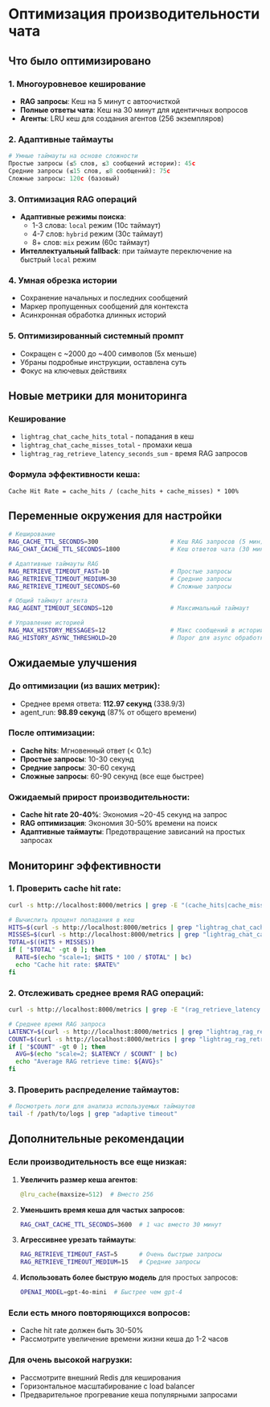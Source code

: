 # Оптимизация производительности чата

## Что было оптимизировано

### 1. Многоуровневое кеширование
- **RAG запросы**: Кеш на 5 минут с автоочисткой
- **Полные ответы чата**: Кеш на 30 минут для идентичных вопросов
- **Агенты**: LRU кеш для создания агентов (256 экземпляров)

### 2. Адаптивные таймауты
```python
# Умные таймауты на основе сложности
Простые запросы (≤5 слов, ≤3 сообщений истории): 45с
Средние запросы (≤15 слов, ≤8 сообщений): 75с  
Сложные запросы: 120с (базовый)
```

### 3. Оптимизация RAG операций
- **Адаптивные режимы поиска**:
  - 1-3 слова: `local` режим (10с таймаут)
  - 4-7 слов: `hybrid` режим (30с таймаут) 
  - 8+ слов: `mix` режим (60с таймаут)
- **Интеллектуальный fallback**: при таймауте переключение на быстрый `local` режим

### 4. Умная обрезка истории
- Сохранение начальных и последних сообщений
- Маркер пропущенных сообщений для контекста
- Асинхронная обработка длинных историй

### 5. Оптимизированный системный промпт
- Сокращен с ~2000 до ~400 символов (5x меньше)
- Убраны подробные инструкции, оставлена суть
- Фокус на ключевых действиях

## Новые метрики для мониторинга

### Кеширование
- `lightrag_chat_cache_hits_total` - попадания в кеш
- `lightrag_chat_cache_misses_total` - промахи кеша
- `lightrag_rag_retrieve_latency_seconds_sum` - время RAG запросов

### Формула эффективности кеша:
```
Cache Hit Rate = cache_hits / (cache_hits + cache_misses) * 100%
```

## Переменные окружения для настройки

```bash
# Кеширование
RAG_CACHE_TTL_SECONDS=300                    # Кеш RAG запросов (5 мин)
RAG_CHAT_CACHE_TTL_SECONDS=1800              # Кеш ответов чата (30 мин)

# Адаптивные таймауты RAG
RAG_RETRIEVE_TIMEOUT_FAST=10                 # Простые запросы
RAG_RETRIEVE_TIMEOUT_MEDIUM=30               # Средние запросы  
RAG_RETRIEVE_TIMEOUT_SECONDS=60              # Сложные запросы

# Общий таймаут агента
RAG_AGENT_TIMEOUT_SECONDS=120                # Максимальный таймаут

# Управление историей
RAG_MAX_HISTORY_MESSAGES=12                  # Макс сообщений в истории
RAG_HISTORY_ASYNC_THRESHOLD=20               # Порог для async обработки
```

## Ожидаемые улучшения

### До оптимизации (из ваших метрик):
- Среднее время ответа: **112.97 секунд** (338.9/3)
- agent_run: **98.89 секунд** (87% от общего времени)

### После оптимизации:
- **Cache hits**: Мгновенный ответ (< 0.1с)
- **Простые запросы**: 10-30 секунд  
- **Средние запросы**: 30-60 секунд
- **Сложные запросы**: 60-90 секунд (все еще быстрее)

### Ожидаемый прирост производительности:
- **Cache hit rate 20-40%**: Экономия ~20-45 секунд на запрос
- **RAG оптимизация**: Экономия 30-50% времени на поиск
- **Адаптивные таймауты**: Предотвращение зависаний на простых запросах

## Мониторинг эффективности

### 1. Проверить cache hit rate:
```bash
curl -s http://localhost:8000/metrics | grep -E "(cache_hits|cache_misses)"

# Вычислить процент попадания в кеш
HITS=$(curl -s http://localhost:8000/metrics | grep "lightrag_chat_cache_hits_total" | awk '{print $2}')
MISSES=$(curl -s http://localhost:8000/metrics | grep "lightrag_chat_cache_misses_total" | awk '{print $2}')
TOTAL=$((HITS + MISSES))
if [ "$TOTAL" -gt 0 ]; then
  RATE=$(echo "scale=1; $HITS * 100 / $TOTAL" | bc)
  echo "Cache hit rate: $RATE%"
fi
```

### 2. Отслеживать среднее время RAG операций:
```bash
curl -s http://localhost:8000/metrics | grep -E "(rag_retrieve_latency|rag_retrieve_total)"

# Среднее время RAG запроса
LATENCY=$(curl -s http://localhost:8000/metrics | grep "lightrag_rag_retrieve_latency_seconds_sum" | awk '{print $2}')
COUNT=$(curl -s http://localhost:8000/metrics | grep "lightrag_rag_retrieve_total" | awk '{print $2}')
if [ "$COUNT" -gt 0 ]; then
  AVG=$(echo "scale=2; $LATENCY / $COUNT" | bc)
  echo "Average RAG retrieve time: ${AVG}s"
fi
```

### 3. Проверить распределение таймаутов:
```bash
# Посмотреть логи для анализа используемых таймаутов
tail -f /path/to/logs | grep "adaptive timeout"
```

## Дополнительные рекомендации

### Если производительность все еще низкая:

1. **Увеличить размер кеша агентов**:
   ```python
   @lru_cache(maxsize=512)  # Вместо 256
   ```

2. **Уменьшить время кеша для частых запросов**:
   ```bash
   RAG_CHAT_CACHE_TTL_SECONDS=3600  # 1 час вместо 30 минут
   ```

3. **Агрессивнее урезать таймауты**:
   ```bash
   RAG_RETRIEVE_TIMEOUT_FAST=5      # Очень быстрые запросы
   RAG_RETRIEVE_TIMEOUT_MEDIUM=15   # Средние запросы
   ```

4. **Использовать более быструю модель** для простых запросов:
   ```bash
   OPENAI_MODEL=gpt-4o-mini  # Быстрее чем gpt-4
   ```

### Если есть много повторяющихся вопросов:
- Cache hit rate должен быть 30-50%
- Рассмотрите увеличение времени жизни кеша до 1-2 часов

### Для очень высокой нагрузки:
- Рассмотрите внешний Redis для кеширования
- Горизонтальное масштабирование с load balancer
- Предварительное прогревание кеша популярными запросами